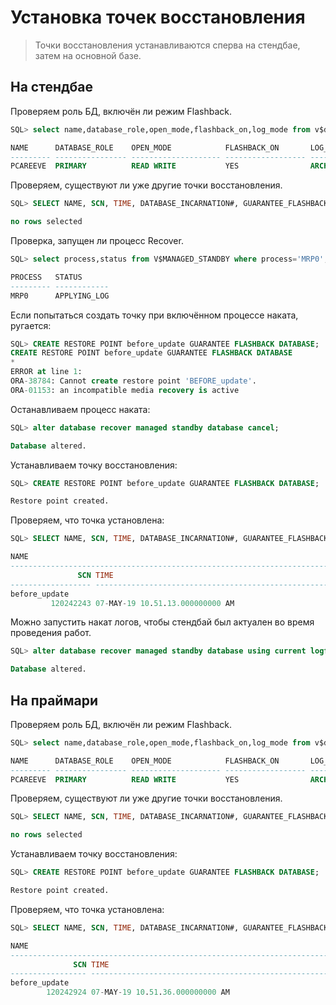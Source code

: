 # Установка точек восстановления

> Точки восстановления устанавливаются сперва на стендбае, затем на основной базе.

## На стендбае

Проверяем роль БД, включён ли режим Flashback.

```sql
SQL> select name,database_role,open_mode,flashback_on,log_mode from v$database;

NAME      DATABASE_ROLE    OPEN_MODE            FLASHBACK_ON       LOG_MODE
--------- ---------------- -------------------- ------------------ ------------
PCAREEVE  PRIMARY          READ WRITE           YES                ARCHIVELOG
```

Проверяем, существуют ли уже другие точки восстановления.

```sql
SQL> SELECT NAME, SCN, TIME, DATABASE_INCARNATION#, GUARANTEE_FLASHBACK_DATABASE, STORAGE_SIZE FROM V$RESTORE_POINT WHERE GUARANTEE_FLASHBACK_DATABASE='YES';

no rows selected
```

Проверка, запущен ли процесс Recover.

```sql
SQL> select process,status from V$MANAGED_STANDBY where process='MRP0';

PROCESS   STATUS
--------- ------------
MRP0      APPLYING_LOG

```

Если попытаться создать точку при включённом процессе наката, ругается:

```sql
SQL> CREATE RESTORE POINT before_update GUARANTEE FLASHBACK DATABASE;
CREATE RESTORE POINT before_update GUARANTEE FLASHBACK DATABASE
*
ERROR at line 1:
ORA-38784: Cannot create restore point 'BEFORE_update'.
ORA-01153: an incompatible media recovery is active
```

Останавливаем процесс наката:

```sql
SQL> alter database recover managed standby database cancel;

Database altered.
```

Устанавливаем точку восстановления:

```sql
SQL> CREATE RESTORE POINT before_update GUARANTEE FLASHBACK DATABASE;

Restore point created.
```

Проверяем, что точка установлена:

```sql
SQL> SELECT NAME, SCN, TIME, DATABASE_INCARNATION#, GUARANTEE_FLASHBACK_DATABASE, STORAGE_SIZE FROM V$RESTORE_POINT WHERE GUARANTEE_FLASHBACK_DATABASE='YES';

NAME
--------------------------------------------------------------------------------------------------------------------------------
               SCN TIME                                                                        DATABASE_INCARNATION# GUA       STORAGE_SIZE
------------------ --------------------------------------------------------------------------- --------------------- --- ------------------
before_update
         120242243 07-MAY-19 10.51.13.000000000 AM                                                                 2 YES          104857600

```

Можно запустить накат логов, чтобы стендбай был актуален во время проведения работ.

```sql
SQL> alter database recover managed standby database using current logfile disconnect from session;

Database altered.
```


## На праймари

Проверяем роль БД, включён ли режим Flashback.

```sql
SQL> select name,database_role,open_mode,flashback_on,log_mode from v$database;

NAME      DATABASE_ROLE    OPEN_MODE            FLASHBACK_ON       LOG_MODE
--------- ---------------- -------------------- ------------------ ------------
PCAREEVE  PRIMARY          READ WRITE           YES                ARCHIVELOG
```

Проверяем, существуют ли уже другие точки восстановления.

```sql
SQL> SELECT NAME, SCN, TIME, DATABASE_INCARNATION#, GUARANTEE_FLASHBACK_DATABASE, STORAGE_SIZE FROM V$RESTORE_POINT WHERE GUARANTEE_FLASHBACK_DATABASE='YES';

no rows selected
```

Устанавливаем точку восстановления:

```sql
SQL> CREATE RESTORE POINT before_update GUARANTEE FLASHBACK DATABASE;

Restore point created.
```

Проверяем, что точка установлена:

```sql
SQL> SELECT NAME, SCN, TIME, DATABASE_INCARNATION#, GUARANTEE_FLASHBACK_DATABASE, STORAGE_SIZE FROM V$RESTORE_POINT WHERE GUARANTEE_FLASHBACK_DATABASE='YES';

NAME
--------------------------------------------------------------------------------------------------------------------------------
              SCN TIME                                                                        DATABASE_INCARNATION# GUA      STORAGE_SIZE
----------------- --------------------------------------------------------------------------- --------------------- --- -----------------
before_update
        120242924 07-MAY-19 10.51.36.000000000 AM                                                                 2 YES         104857600
```

